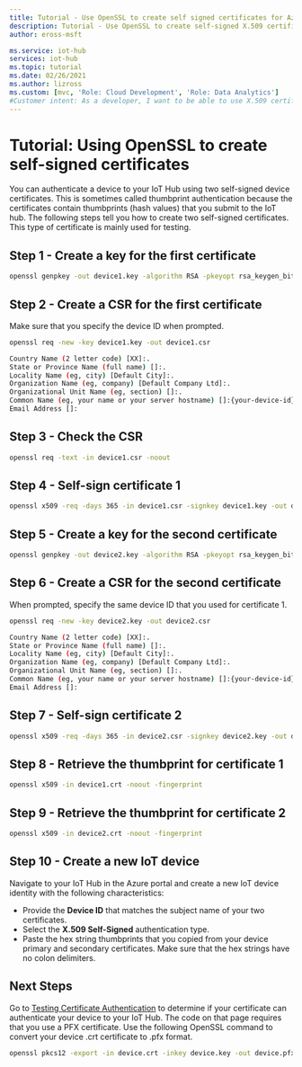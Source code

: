 ```yaml
---
title: Tutorial - Use OpenSSL to create self signed certificates for Azure IoT Hub | Microsoft Docs
description: Tutorial - Use OpenSSL to create self-signed X.509 certificates for Azure IoT Hub
author: eross-msft

ms.service: iot-hub
services: iot-hub
ms.topic: tutorial
ms.date: 02/26/2021
ms.author: lizross
ms.custom: [mvc, 'Role: Cloud Development', 'Role: Data Analytics']
#Customer intent: As a developer, I want to be able to use X.509 certificates to authenticate devices to an IoT hub. This step of the tutorial needs to show me how to use OpenSSL to self-sign device certificates.
---
```


# Tutorial: Using OpenSSL to create self-signed certificates

You can authenticate a device to your IoT Hub using two self-signed device certificates. This is sometimes called thumbprint authentication because the certificates contain thumbprints (hash values) that you submit to the IoT hub. The following steps tell you how to create two self-signed certificates. This type of certificate is mainly used for testing.

## Step 1 - Create a key for the first certificate

```bash
openssl genpkey -out device1.key -algorithm RSA -pkeyopt rsa_keygen_bits:2048
```

## Step 2 - Create a CSR for the first certificate

Make sure that you specify the device ID when prompted.

```bash
openssl req -new -key device1.key -out device1.csr

Country Name (2 letter code) [XX]:.
State or Province Name (full name) []:.
Locality Name (eg, city) [Default City]:.
Organization Name (eg, company) [Default Company Ltd]:.
Organizational Unit Name (eg, section) []:.
Common Name (eg, your name or your server hostname) []:{your-device-id}
Email Address []:

```

## Step 3 - Check the CSR

```bash
openssl req -text -in device1.csr -noout
```

## Step 4 - Self-sign certificate 1

```bash
openssl x509 -req -days 365 -in device1.csr -signkey device1.key -out device1.crt
```

## Step 5 - Create a key for the second certificate

```bash
openssl genpkey -out device2.key -algorithm RSA -pkeyopt rsa_keygen_bits:2048
```

## Step 6 - Create a CSR for the second certificate

When prompted, specify the same device ID that you used for certificate 1.

```bash
openssl req -new -key device2.key -out device2.csr

Country Name (2 letter code) [XX]:.
State or Province Name (full name) []:.
Locality Name (eg, city) [Default City]:.
Organization Name (eg, company) [Default Company Ltd]:.
Organizational Unit Name (eg, section) []:.
Common Name (eg, your name or your server hostname) []:{your-device-id}
Email Address []:
```

## Step 7 - Self-sign certificate 2

```bash
openssl x509 -req -days 365 -in device2.csr -signkey device2.key -out device2.crt
```

## Step 8 - Retrieve the thumbprint for certificate 1

```bash
openssl x509 -in device1.crt -noout -fingerprint
```

## Step 9 - Retrieve the thumbprint for certificate 2

```bash
openssl x509 -in device2.crt -noout -fingerprint
```

## Step 10 - Create a new IoT device

Navigate to your IoT Hub in the Azure portal and create a new IoT device identity with the following characteristics:

* Provide the **Device ID** that matches the subject name of your two certificates.
* Select the **X.509 Self-Signed** authentication type.
* Paste the hex string thumbprints that you copied from your device primary and secondary certificates. Make sure that the hex strings have no colon delimiters.


## Next Steps

Go to [Testing Certificate Authentication](tutorial-x509-test-certificate.md) to determine if your certificate can authenticate your device to your IoT Hub. The code on that page requires that you use a PFX certificate. Use the following OpenSSL command to convert your device .crt certificate to .pfx format.

```bash
openssl pkcs12 -export -in device.crt -inkey device.key -out device.pfx
```
